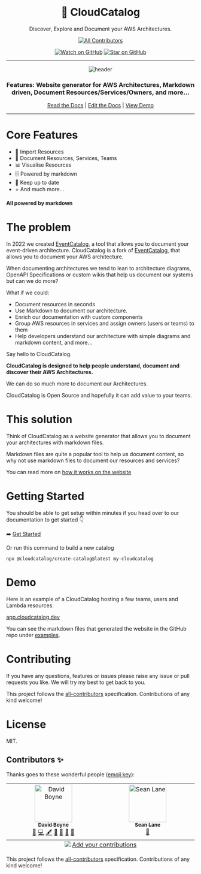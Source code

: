 <div align="center">


<h1>📖 CloudCatalog</h1>
<p>Discover, Explore and Document your AWS Architectures.</p>

<!-- [![MIT License][license-badge]][license] -->
<!-- [![PRs Welcome][prs-badge]][prs] -->
<!-- ALL-CONTRIBUTORS-BADGE:START - Do not remove or modify this section -->
[![All Contributors](https://img.shields.io/badge/all_contributors-2-orange.svg?style=flat-square)](#contributors-)
<!-- ALL-CONTRIBUTORS-BADGE:END -->

[![Watch on GitHub][github-watch-badge]][github-watch]
[![Star on GitHub][github-star-badge]][github-star]

<hr />

<img alt="header" src="https://www.cloudcatalog.dev/img/screenshot.png" />

  <h3>Features: Website generator for AWS Architectures, Markdown driven, Document Resources/Services/Owners, and more...</h3>

[Read the Docs](https://cloudcatalog.dev/) | [Edit the Docs](https://github.com/boyney123/cloudcatalog) | [View Demo](https://app.cloudcatalog.dev/)

</div>

<hr/>

# Core Features

- 🔎 Import Resources
- 📃 Document Resources, Services, Teams
- 📊 Visualise Resources
- 🗄️ Powered by markdown
- 📑 Keep up to date
- ⭐ And much more...

**All powered by markdown**

# The problem

In 2022 we created [EventCatalog](https://eventcatalog.dev), a tool that allows you to document your event-driven architecture. CloudCatalog is a fork of [EventCatalog](https://eventcatalog.dev), that allows you to document your AWS architecture.

When documenting architectures we tend to lean to architecture diagrams, OpenAPI Specifications or custom wikis that help us document our systems but can we do more?

What if we could:

- Document resources in seconds
- Use Markdown to document our architecture.
- Enrich our documentation with custom components
- Group AWS resources in services and assign owners (users or teams) to them
- Help developers understand our architecture with simple diagrams and markdown content, and more...

Say hello to CloudCatalog.

**CloudCatalog is designed to help people understand, document and discover their AWS Architectures.**

We can do so much more to document our Architectures.

CloudCatalog is Open Source and hopefully it can add value to your teams.

# This solution

<!-- <img alt="header" src="./images/architecture-2.png" /> -->

Think of CloudCatalog as a website generator that allows you to document your architectures with markdown files.

Markdown files are quite a popular tool to help us document content, so why not use markdown files to document our resources and services?

You can read more on [how it works on the website](https://cloudcatalog.dev)

# Getting Started

You should be able to get setup within minutes if you head over to our documentation to get started 👇

➡️ [Get Started](https://cloudcatalog.dev/docs/overview/getting-started/installation)

Or run this command to build a new catalog

```
npx @cloudcatalog/create-catalog@latest my-cloudcatalog
```

# Demo

Here is an example of a CloudCatalog hosting a few teams, users and Lambda resources.

[app.cloudcatalog.dev](https://app.cloudcatalog.dev/)

You can see the markdown files that generated the website in the GitHub repo under [examples](/examples).

# Contributing

If you have any questions, features or issues please raise any issue or pull requests you like. We will try my best to get back to you.

[license-badge]: https://img.shields.io/github/license/boyney123/cloudcatalog.svg?color=yellow
[license]: https://github.com/boyney123/cloudcatalog/blob/master/LICENSE
[prs-badge]: https://img.shields.io/badge/PRs-welcome-brightgreen.svg?style=flat-square
[prs]: http://makeapullrequest.com
[github-watch-badge]: https://img.shields.io/github/watchers/boyney123/cloudcatalog.svg?style=social
[github-watch]: https://github.com/boyney123/cloudcatalog/watchers
[github-star-badge]: https://img.shields.io/github/stars/boyney123/cloudcatalog.svg?style=social
[github-star]: https://github.com/boyney123/cloudcatalog/stargazers

This project follows the [all-contributors](https://github.com/all-contributors/all-contributors) specification. Contributions of any kind welcome!

# License

MIT.

## Contributors ✨

Thanks goes to these wonderful people ([emoji key](https://allcontributors.org/docs/en/emoji-key)):

<!-- ALL-CONTRIBUTORS-LIST:START - Do not remove or modify this section -->
<!-- prettier-ignore-start -->
<!-- markdownlint-disable -->
<table>
  <tbody>
    <tr>
      <td align="center" valign="top" width="14.28%"><a href="https://boyney.io/"><img src="https://avatars.githubusercontent.com/u/3268013?v=4?s=100" width="100px;" alt="David Boyne"/><br /><sub><b>David Boyne</b></sub></a><br /><a href="https://github.com/boyney123/cloudcatalog/commits?author=boyney123" title="Documentation">📖</a> <a href="https://github.com/boyney123/cloudcatalog/commits?author=boyney123" title="Code">💻</a> <a href="#content-boyney123" title="Content">🖋</a> <a href="#data-boyney123" title="Data">🔣</a> <a href="#design-boyney123" title="Design">🎨</a> <a href="#ideas-boyney123" title="Ideas, Planning, & Feedback">🤔</a> <a href="#maintenance-boyney123" title="Maintenance">🚧</a></td>
      <td align="center" valign="top" width="14.28%"><a href="https://sean.lane.sh"><img src="https://avatars.githubusercontent.com/u/5761232?v=4?s=100" width="100px;" alt="Sean Lane"/><br /><sub><b>Sean Lane</b></sub></a><br /><a href="https://github.com/boyney123/cloudcatalog/issues?q=author%3Aseanlane" title="Bug reports">🐛</a></td>
    </tr>
  </tbody>
  <tfoot>
    <tr>
      <td align="center" size="13px" colspan="7">
        <img src="https://raw.githubusercontent.com/all-contributors/all-contributors-cli/1b8533af435da9854653492b1327a23a4dbd0a10/assets/logo-small.svg">
          <a href="https://all-contributors.js.org/docs/en/bot/usage">Add your contributions</a>
        </img>
      </td>
    </tr>
  </tfoot>
</table>

<!-- markdownlint-restore -->
<!-- prettier-ignore-end -->

<!-- ALL-CONTRIBUTORS-LIST:END -->

This project follows the [all-contributors](https://github.com/all-contributors/all-contributors) specification. Contributions of any kind welcome!